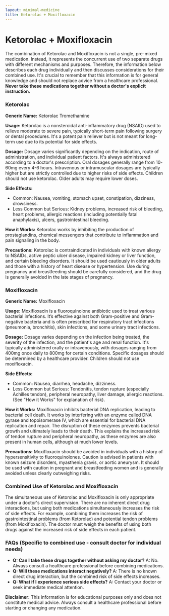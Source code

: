 ```yaml
---
layout: minimal-medicine
title: Ketorolac + Moxifloxacin
---
```


# Ketorolac + Moxifloxacin
The combination of Ketorolac and Moxifloxacin is not a single, pre-mixed medication.  Instead, it represents the concurrent use of two separate drugs with different mechanisms and purposes.  Therefore, the information below describes each drug individually and then discusses considerations for their combined use.  It's crucial to remember that this information is for general knowledge and should not replace advice from a healthcare professional.  **Never take these medications together without a doctor's explicit instruction.**

### Ketorolac

**Generic Name:** Ketorolac Tromethamine

**Usage:** Ketorolac is a nonsteroidal anti-inflammatory drug (NSAID) used to relieve moderate to severe pain, typically short-term pain following surgery or dental procedures. It's a potent pain reliever but is not meant for long-term use due to its potential for side effects.

**Dosage:**  Dosage varies significantly depending on the indication, route of administration, and individual patient factors. It's always administered according to a doctor's prescription.  Oral dosages generally range from 10-60mg every 4-6 hours.  Intravenous or intramuscular dosages are typically higher but are strictly controlled due to higher risks of side effects.  Children should not use ketorolac.  Older adults may require lower doses.

**Side Effects:**

* Common:  Nausea, vomiting, stomach upset, constipation, dizziness, drowsiness.
* Less Common but Serious:  Kidney problems, increased risk of bleeding, heart problems, allergic reactions (including potentially fatal anaphylaxis), ulcers, gastrointestinal bleeding.


**How it Works:** Ketorolac works by inhibiting the production of prostaglandins, chemical messengers that contribute to inflammation and pain signaling in the body.

**Precautions:**  Ketorolac is contraindicated in individuals with known allergy to NSAIDs, active peptic ulcer disease, impaired kidney or liver function, and certain bleeding disorders.  It should be used cautiously in older adults and those with a history of heart disease or hypertension. Use during pregnancy and breastfeeding should be carefully considered, and the drug is generally avoided in the late stages of pregnancy.


### Moxifloxacin

**Generic Name:** Moxifloxacin

**Usage:** Moxifloxacin is a fluoroquinolone antibiotic used to treat various bacterial infections.  It’s effective against both Gram-positive and Gram-negative bacteria and is often prescribed for respiratory tract infections (pneumonia, bronchitis), skin infections, and some urinary tract infections.

**Dosage:**  Dosage varies depending on the infection being treated, the severity of the infection, and the patient's age and renal function. It's typically administered orally or intravenously, with dosages ranging from 400mg once daily to 800mg for certain conditions.  Specific dosages should be determined by a healthcare provider. Children should not use moxifloxacin.

**Side Effects:**

* Common: Nausea, diarrhea, headache, dizziness.
* Less Common but Serious: Tendonitis, tendon rupture (especially Achilles tendon), peripheral neuropathy, liver damage, allergic reactions.  (See "How it Works" for explanation of risk).

**How it Works:** Moxifloxacin inhibits bacterial DNA replication, leading to bacterial cell death.  It works by interfering with an enzyme called DNA gyrase and topoisomerase IV, which are essential for bacterial DNA replication and repair.  The disruption of these enzymes prevents bacterial growth and ultimately leads to their death.  This explains the increased risk of tendon rupture and peripheral neuropathy, as these enzymes are also present in human cells, although at much lower levels.  

**Precautions:** Moxifloxacin should be avoided in individuals with a history of hypersensitivity to fluoroquinolones.  Caution is advised in patients with known seizure disorders, myasthenia gravis, or aortic aneurysm.  It should be used with caution in pregnant and breastfeeding women and is generally avoided unless clearly outweighing risks.


### Combined Use of Ketorolac and Moxifloxacin

The simultaneous use of Ketorolac and Moxifloxacin is only appropriate under a doctor's direct supervision.  There are no inherent direct drug interactions, but using both medications simultaneously increases the risk of side effects.  For example, combining them increases the risk of gastrointestinal problems (from Ketorolac) and potential tendon problems (from Moxifloxacin).  The doctor must weigh the benefits of using both drugs against the increased risk of side effects in each patient.


### FAQs (Specific to combined use - consult doctor for individual needs)

* **Q: Can I take these drugs together without asking my doctor?** A: No.  Always consult a healthcare professional before combining medications.
* **Q: Will these medications interact negatively?** A: There is no known direct drug interaction, but the combined risk of side effects increases.
* **Q: What if I experience serious side effects?** A: Contact your doctor or seek immediate medical attention.


**Disclaimer:** This information is for educational purposes only and does not constitute medical advice.  Always consult a healthcare professional before starting or changing any medication.
